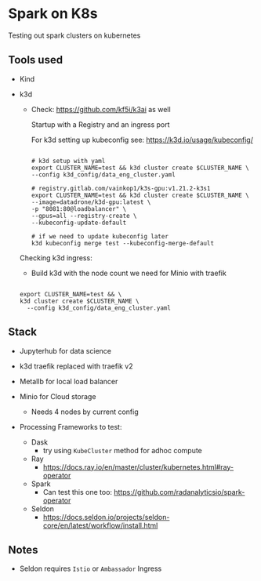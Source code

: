 # Spark on K8s

Testing out spark clusters on kubernetes

## Tools used

- Kind
- k3d
  - Check: https://github.com/kf5i/k3ai as well

    Startup with a Registry and an ingress port

    For k3d setting up kubeconfig see:
    https://k3d.io/usage/kubeconfig/


    ```{bash}

    # k3d setup with yaml
    export CLUSTER_NAME=test && k3d cluster create $CLUSTER_NAME \
    --config k3d_config/data_eng_cluster.yaml 

    # registry.gitlab.com/vainkop1/k3s-gpu:v1.21.2-k3s1
    export CLUSTER_NAME=test && k3d cluster create $CLUSTER_NAME \
    --image=datadrone/k3d-gpu:latest \
    -p "8081:80@loadbalancer" \
    --gpus=all --registry-create \
    --kubeconfig-update-default

    # if we need to update kubeconfig later
    k3d kubeconfig merge test --kubeconfig-merge-default 

    ```

  Checking k3d ingress:
  - Build k3d with the node count we need for Minio with traefik

  ```{bash}

  export CLUSTER_NAME=test && \
  k3d cluster create $CLUSTER_NAME \
    --config k3d_config/data_eng_cluster.yaml

  ```
## Stack

- Jupyterhub for data science
- k3d traefik replaced with traefik v2
- Metallb for local load balancer
- Minio for Cloud storage
  - Needs 4 nodes by current config

- Processing Frameworks to test:
  - Dask
    - try using `KubeCluster` method for adhoc compute 
  - Ray
    - https://docs.ray.io/en/master/cluster/kubernetes.html#ray-operator
  - Spark
    - Can test this one too: https://github.com/radanalyticsio/spark-operator
  - Seldon
    - https://docs.seldon.io/projects/seldon-core/en/latest/workflow/install.html

## Notes

- Seldon requires `Istio` or `Ambassador` Ingress